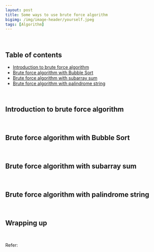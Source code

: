 ```yaml
---
layout: post
title: Some ways to use brute force algorithm
bigimg: /img/image-header/yourself.jpeg
tags: [Algorithm]
---
```





<br>

## Table of contents
- [Introduction to brute force algorithm](#introduction-to-brute-force-algorithm)
- [Brute force algorithm with Bubble Sort](#brute-force-algorithm-with-bubble-sort)
- [Brute force algorithm with subarray sum](#brute-force-algorithm-with-subarray-sum)
- [Brute force algorithm with palindrome string](brute-force-algorithm-with-palindrome-string)

<br>

## Introduction to brute force algorithm






<br>

## Brute force algorithm with Bubble Sort






<br>

## Brute force algorithm with subarray sum





<br>

## Brute force algorithm with palindrome string





<br>

## Wrapping up




<br>

Refer:

